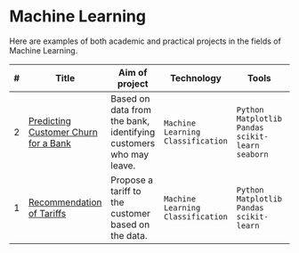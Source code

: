 # Machine Learning
Here are examples of both academic and practical projects in the fields of Machine Learning.

| # | Title | Aim of project | Technology | Tools | Keywords |
|--|--|--|--|--|--|
| 2 | [Predicting Customer Churn for a Bank](https://github.com/vartemyev88/machine-learning/tree/main/projects/practicum-supervised_learning) | Based on data from the bank, identifying customers who may leave. | `Machine Learning` `Classification` | `Python` `Matplotlib` `Pandas` `scikit-learn` `seaborn` | classification, hyperparameter selection, machine learning model selection |
| 1 | [Recommendation of Tariffs](https://github.com/vartemyev88/machine-learning/tree/main/projects/practicum-users_classification) | Propose a tariff to the customer based on the data. | `Machine Learning` `Classification` | `Python` `Matplotlib` `Pandas` `scikit-learn` | classification, hyperparameter selection, machine learning model selection |
